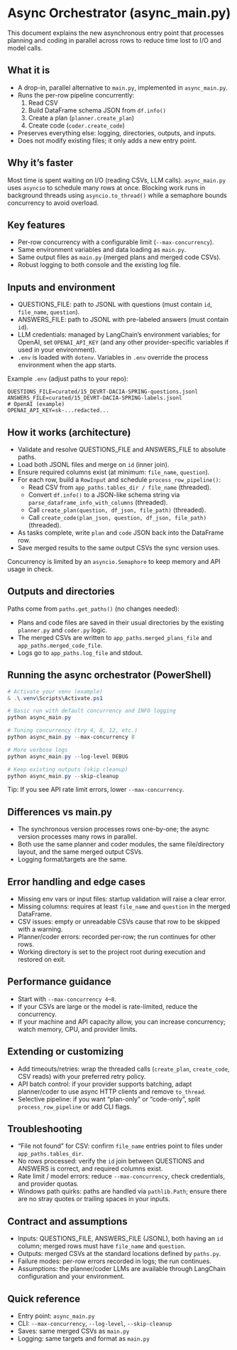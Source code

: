 # Async Orchestrator (async_main.py)

This document explains the new asynchronous entry point that processes planning and coding in parallel across rows to reduce time lost to I/O and model calls.

## What it is

- A drop-in, parallel alternative to `main.py`, implemented in `async_main.py`.
- Runs the per-row pipeline concurrently:
  1) Read CSV
  2) Build DataFrame schema JSON from `df.info()`
  3) Create a plan (`planner.create_plan`)
  4) Create code (`coder.create_code`)
- Preserves everything else: logging, directories, outputs, and inputs.
- Does not modify existing files; it only adds a new entry point.

## Why it’s faster

Most time is spent waiting on I/O (reading CSVs, LLM calls). `async_main.py` uses `asyncio` to schedule many rows at once. Blocking work runs in background threads using `asyncio.to_thread()` while a semaphore bounds concurrency to avoid overload.

## Key features

- Per-row concurrency with a configurable limit (`--max-concurrency`).
- Same environment variables and data loading as `main.py`.
- Same output files as `main.py` (merged plans and merged code CSVs).
- Robust logging to both console and the existing log file.

## Inputs and environment

- QUESTIONS_FILE: path to JSONL with questions (must contain `id`, `file_name`, `question`).
- ANSWERS_FILE: path to JSONL with pre-labeled answers (must contain `id`).
- LLM credentials: managed by LangChain’s environment variables; for OpenAI, set `OPENAI_API_KEY` (and any other provider-specific variables if used in your environment).
- `.env` is loaded with `dotenv`. Variables in `.env` override the process environment when the app starts.

Example `.env` (adjust paths to your repo):

```env
QUESTIONS_FILE=curated/15_DEVRT-DACIA-SPRING-questions.jsonl
ANSWERS_FILE=curated/15_DEVRT-DACIA-SPRING-labels.jsonl
# OpenAI (example)
OPENAI_API_KEY=sk-...redacted...
```

## How it works (architecture)

- Validate and resolve QUESTIONS_FILE and ANSWERS_FILE to absolute paths.
- Load both JSONL files and merge on `id` (inner join).
- Ensure required columns exist (at minimum: `file_name`, `question`).
- For each row, build a `RowInput` and schedule `process_row_pipeline()`:
  - Read CSV from `app_paths.tables_dir / file_name` (threaded).
  - Convert `df.info()` to a JSON-like schema string via `parse_dataframe_info_with_columns` (threaded).
  - Call `create_plan(question, df_json, file_path)` (threaded).
  - Call `create_code(plan_json, question, df_json, file_path)` (threaded).
- As tasks complete, write `plan` and `code` JSON back into the DataFrame row.
- Save merged results to the same output CSVs the sync version uses.

Concurrency is limited by an `asyncio.Semaphore` to keep memory and API usage in check.

## Outputs and directories

Paths come from `paths.get_paths()` (no changes needed):

- Plans and code files are saved in their usual directories by the existing `planner.py` and `coder.py` logic.
- The merged CSVs are written to `app_paths.merged_plans_file` and `app_paths.merged_code_file`.
- Logs go to `app_paths.log_file` and stdout.

## Running the async orchestrator (PowerShell)

```powershell
# Activate your venv (example)
& .\.venv\Scripts\Activate.ps1

# Basic run with default concurrency and INFO logging
python async_main.py

# Tuning concurrency (try 4, 8, 12, etc.)
python async_main.py --max-concurrency 8

# More verbose logs
python async_main.py --log-level DEBUG

# Keep existing outputs (skip cleanup)
python async_main.py --skip-cleanup
```

Tip: If you see API rate limit errors, lower `--max-concurrency`.

## Differences vs main.py

- The synchronous version processes rows one-by-one; the async version processes many rows in parallel.
- Both use the same planner and coder modules, the same file/directory layout, and the same merged output CSVs.
- Logging format/targets are the same.

## Error handling and edge cases

- Missing env vars or input files: startup validation will raise a clear error.
- Missing columns: requires at least `file_name` and `question` in the merged DataFrame.
- CSV issues: empty or unreadable CSVs cause that row to be skipped with a warning.
- Planner/coder errors: recorded per-row; the run continues for other rows.
- Working directory is set to the project root during execution and restored on exit.

## Performance guidance

- Start with `--max-concurrency 4`–`8`.
- If your CSVs are large or the model is rate-limited, reduce the concurrency.
- If your machine and API capacity allow, you can increase concurrency; watch memory, CPU, and provider limits.

## Extending or customizing

- Add timeouts/retries: wrap the threaded calls (`create_plan`, `create_code`, CSV reads) with your preferred retry policy.
- API batch control: if your provider supports batching, adapt planner/coder to use async HTTP clients and remove `to_thread`.
- Selective pipeline: if you want “plan-only” or “code-only”, split `process_row_pipeline` or add CLI flags.

## Troubleshooting

- “File not found” for CSV: confirm `file_name` entries point to files under `app_paths.tables_dir`.
- No rows processed: verify the `id` join between QUESTIONS and ANSWERS is correct, and required columns exist.
- Rate limit / model errors: reduce `--max-concurrency`, check credentials, and provider quotas.
- Windows path quirks: paths are handled via `pathlib.Path`; ensure there are no stray quotes or trailing spaces in your inputs.

## Contract and assumptions

- Inputs: QUESTIONS_FILE, ANSWERS_FILE (JSONL), both having an `id` column; merged rows must have `file_name` and `question`.
- Outputs: merged CSVs at the standard locations defined by `paths.py`.
- Failure modes: per-row errors recorded in logs; the run continues.
- Assumptions: the planner/coder LLMs are available through LangChain configuration and your environment.

## Quick reference

- Entry point: `async_main.py`
- CLI: `--max-concurrency`, `--log-level`, `--skip-cleanup`
- Saves: same merged CSVs as `main.py`
- Logging: same targets and format as `main.py`

